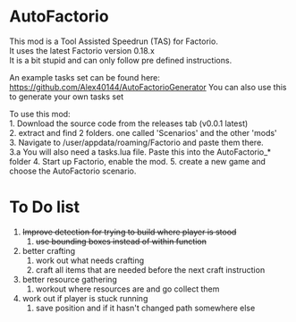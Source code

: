 # AutoFactorio

This mod is a Tool Assisted Speedrun (TAS) for Factorio.  
It uses the latest Factorio version 0.18.x  
It is a bit stupid and can only follow pre defined instructions.

An example tasks set can be found here:
https://github.com/Alex40144/AutoFactorioGenerator
You can also use this to generate your own tasks set


To use this mod:  
			1. Download the source code from the releases tab (v0.0.1 latest)  
			2. extract and find 2 folders. one called 'Scenarios' and the other 'mods'  
			3. Navigate to /user/appdata/roaming/Factorio and paste them there.  
			3.a You will also need a tasks.lua file. Paste this into the AutoFactorio_* folder
			4. Start up Factorio, enable the mod.
			5. create a new game and choose the AutoFactorio scenario.  


# To Do list
1. ~~Improve detection for trying to build where player is stood~~
   1. ~~use bounding boxes instead of within function~~
2. better crafting
   1. work out what needs crafting
   2. craft all items that are needed before the next craft instruction
3. better resource gathering
   1. workout where resources are and go collect them
4. work out if player is stuck running
   1. save position and if it hasn't changed path somewhere else